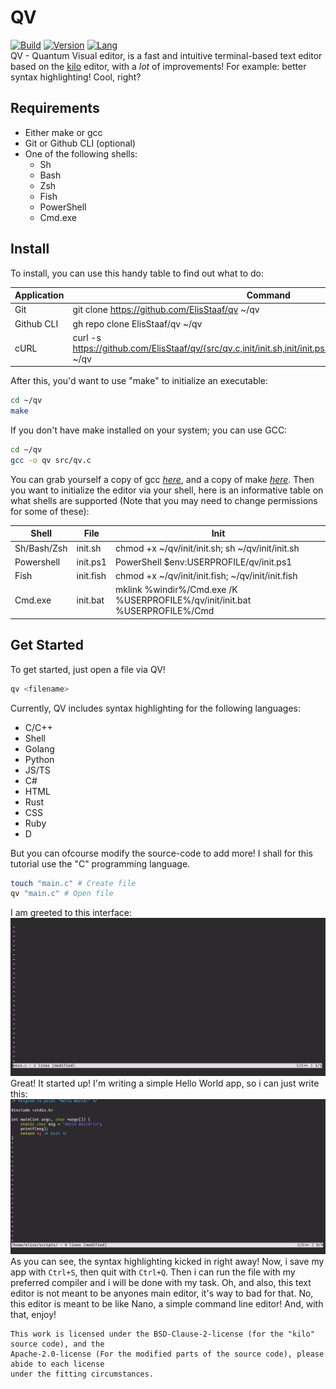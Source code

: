 # QV
[![Build](https://img.shields.io/badge/build_(openSUSE)-Passing-brightgreen?logo=opensuse)](https://github.com/ElisStaaf/qv) 
[![Version](https://img.shields.io/badge/Version-1.0.3-darkblue)](https://github.com/ElisStaaf/qv)
[![Lang](https://img.shields.io/badge/Lang-C-lightgrey?logo=c)](https://github.com/ElisStaaf/qv)  
QV - Quantum Visual editor, is a fast and intuitive terminal-based text editor based on the [kilo](https://github.com/snaptoken/kilo-src) 
editor, with a _lot_ of improvements! For
example: better syntax highlighting! Cool, right?

Requirements
-------
- Either make or gcc
- Git or Github CLI (optional)
- One of the following shells:
  - Sh
  - Bash
  - Zsh
  - Fish
  - PowerShell
  - Cmd.exe

Install
-------
To install, you can use this handy table to find out what to do:

| Application | Command                                                                                                                  |
| ----------- | -------                                                                                                                  |
| Git         | git clone https://github.com/ElisStaaf/qv ~/qv                                                                           |
| Github CLI  | gh repo clone ElisStaaf/qv ~/qv                                                                                          |
| cURL        | curl -s https://github.com/ElisStaaf/qv/{src/qv.c,init/init.sh,init/init.ps1,init/init.bat,init/init.fish,Makefile} ~/qv |

After this, you'd want to use "make" to initialize an executable:
```bash
cd ~/qv
make
```
If you don't have make installed on your system; you can use GCC:
```bash
cd ~/qv
gcc -o qv src/qv.c
```
You can grab yourself a copy of gcc [*here*](https://sourceforge.net/projects/mingw-w64/), 
and a copy of make [*here*](https://www.gnu.org/software/make/).
Then you want to initialize the editor via your shell, here is an
informative table on what shells are supported (Note that you may
need to change permissions for some of these):

| Shell       | File      | Init                                                                        |
| -----       | ----      | ----                                                                        |
| Sh/Bash/Zsh | init.sh   | chmod +x ~/qv/init/init.sh; sh ~/qv/init/init.sh                            |
| Powershell  | init.ps1  | PowerShell $env:USERPROFILE/qv/init.ps1                                     |
| Fish        | init.fish | chmod +x ~/qv/init/init.fish; ~/qv/init/init.fish                           |
| Cmd.exe     | init.bat  | mklink %windir%/Cmd.exe /K %USERPROFILE%/qv/init/init.bat %USERPROFILE%/Cmd |


Get Started
--------
To get started, just open a file via QV!
```bash
qv <filename>
```
Currently, QV includes syntax highlighting for the following languages:  
-  C/C++
-  Shell
-  Golang
-  Python
-  JS/TS
-  C#
-  HTML
-  Rust
-  CSS
-  Ruby
-  D

But you can ofcourse modify the source-code to add more! I shall for this tutorial
use the "C" programming language.
```bash
touch "main.c" # Create file
qv "main.c" # Open file
```
I am greeted to this interface:
[![File could not be loaded.](https://github.com/ElisStaaf/qv/blob/main/startup.png?raw=true)](https://github.com/ElisStaaf/qv/startup.png)
Great! It started up! I'm writing a simple Hello World app, so i can just write this:
[![File could not be loaded.](https://github.com/ElisStaaf/qv/blob/main/helloworld.png?raw=true)](https://github.com/ElisStaaf/qv/blob/main/code.png)
As you can see, the syntax highlighting kicked in right away! Now, i save my app with `Ctrl+S`, then quit with `Ctrl+Q`. Then i can run the 
file
with my preferred compiler and i will be done with my task. Oh, and also, this text editor is not meant to be anyones main editor, it's way 
to bad for that. No, this
editor is meant to be like Nano, a simple command line editor! And, with that, enjoy!

    This work is licensed under the BSD-Clause-2-license (for the "kilo" source code), and the 
    Apache-2.0-license (For the modified parts of the source code), please abide to each license
    under the fitting circumstances.
